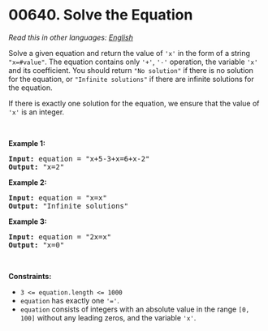 # 00640. Solve the Equation

  _Read this in other languages:_
    [_English_](README.md)

<p>Solve a given equation and return the value of <code>&#39;x&#39;</code> in the form of a string <code>&quot;x=#value&quot;</code>. The equation contains only <code>&#39;+&#39;</code>, <code>&#39;-&#39;</code> operation, the variable <code>&#39;x&#39;</code> and its coefficient. You should return <code>&quot;No solution&quot;</code> if there is no solution for the equation, or <code>&quot;Infinite solutions&quot;</code> if there are infinite solutions for the equation.</p>

<p>If there is exactly one solution for the equation, we ensure that the value of <code>&#39;x&#39;</code> is an integer.</p>

<p>&nbsp;</p>
<p><strong>Example 1:</strong></p>

<pre>
<strong>Input:</strong> equation = &quot;x+5-3+x=6+x-2&quot;
<strong>Output:</strong> &quot;x=2&quot;
</pre>

<p><strong>Example 2:</strong></p>

<pre>
<strong>Input:</strong> equation = &quot;x=x&quot;
<strong>Output:</strong> &quot;Infinite solutions&quot;
</pre>

<p><strong>Example 3:</strong></p>

<pre>
<strong>Input:</strong> equation = &quot;2x=x&quot;
<strong>Output:</strong> &quot;x=0&quot;
</pre>

<p>&nbsp;</p>
<p><strong>Constraints:</strong></p>

<ul>
	<li><code>3 &lt;= equation.length &lt;= 1000</code></li>
	<li><code>equation</code> has exactly one <code>&#39;=&#39;</code>.</li>
	<li><code>equation</code> consists of integers with an absolute value in the range <code>[0, 100]</code> without any leading zeros, and the variable <code>&#39;x&#39;</code>.</li>
</ul>
